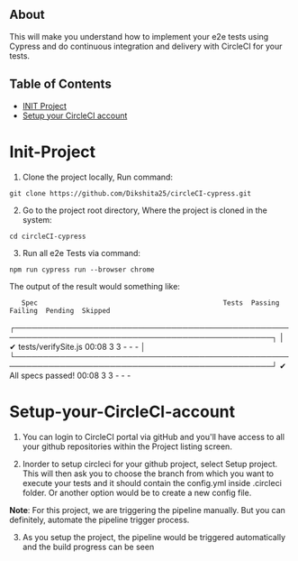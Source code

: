 ## About

This will make you understand how to implement your e2e tests using Cypress and do continuous integration and delivery with CircleCI for your tests.

## Table of Contents

- [INIT Project](#Init-Project)
- [Setup your CircleCI account](#Setup-your-CircleCI-account)

# Init-Project

1. Clone the project locally, Run command:

```
git clone https://github.com/Dikshita25/circleCI-cypress.git
```

2. Go to the project root directory, Where the project is cloned in the system:

```
cd circleCI-cypress
```

3. Run all e2e Tests via command:

```
npm run cypress run --browser chrome
```

The output of the result would something like:

       Spec                                              Tests  Passing  Failing  Pending  Skipped

┌────────────────────────────────────────────────────────────────────────────────────────────────┐
│ ✔ tests/verifySite.js 00:08 3 3 - - - │
└────────────────────────────────────────────────────────────────────────────────────────────────┘
✔ All specs passed! 00:08 3 3 - - -

# Setup-your-CircleCI-account

1.  You can login to CircleCI portal via gitHub and you'll have access to all your github repositories within the Project listing screen.

2.  Inorder to setup circleci for your github project, select Setup project. This will then ask you to choose the branch from which you want to execute your tests and it should contain the config.yml inside .circleci folder. Or another option would be to create a new config file.

**Note**: For this project, we are triggering the pipeline manually. But you can definitely, automate the pipeline trigger process.

3.  As you setup the project, the pipeline would be triggered automatically and the build progress can be seen
